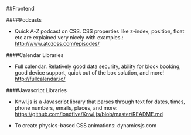 ##Frontend

####Podcasts
- Quick A-Z podcast on CSS. CSS properties like z-index, position, float etc are explained very nicely with examples.: http://www.atozcss.com/episodes/


####Calendar Libraries

- Full calendar. Relatively good data security, ability for block booking, good device support, quick out of the box solution, and more! http://fullcalendar.io/


####Javascript Libraries

- Knwl.js is a Javascript library that parses through text for dates, times, phone numbers, emails, places, and more: https://github.com/loadfive/Knwl.js/blob/master/README.md

- To create physics-based CSS animations:
dynamicsjs.com
